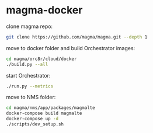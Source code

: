 # magma-docker

clone magma repo:
```bash
git clone https://github.com/magma/magma.git --depth 1
```

move to docker folder and build Orchestrator images:
```bash
cd magma/orc8r/cloud/docker
./build.py --all
```

start Orchestrator:
```bash
./run.py --metrics
```

move to NMS folder:
```bash
cd magma/nms/app/packages/magmalte
docker-compose build magmalte
docker-compose up -d
./scripts/dev_setup.sh
```

